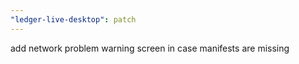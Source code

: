 ```yaml
---
"ledger-live-desktop": patch
---
```


add network problem warning screen in case manifests are missing
